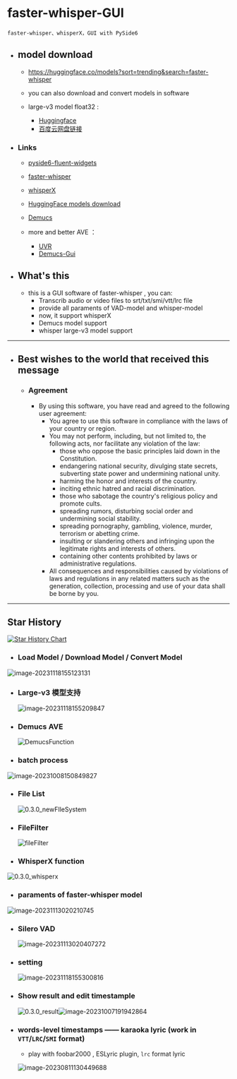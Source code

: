 # faster-whisper-GUI

    faster-whisper、whisperX，GUI with PySide6

- ## model download

  - https://huggingface.co/models?sort=trending&search=faster-whisper
  - you can also download and convert models in software
  - large-v3 model float32 :

    - [Huggingface](https://huggingface.co/CheshireCC/faster-whisper-large-v3-float32)
    - [百度云网盘链接](https://pan.baidu.com/s/1JJJASDFd6iNyZkcEXEkq3g?pwd=sif3)
- ### Links

  - [pyside6-fluent-widgets](https://github.com/zhiyiYo/PyQt-Fluent-Widgets)
  - [faster-whisper](https://github.com/guillaumekln/faster-whisper)
  - [whisperX](https://github.com/m-bain/whisperX)
  - [HuggingFace models download](https://huggingface.co/models)
  - [Demucs](https://github.com/facebookresearch/demucs)
  - more and better AVE ：

    - [UVR](https://github.com/Anjok07/ultimatevocalremovergui#installation)
    - [Demucs-Gui](https://github.com/CarlGao4/Demucs-Gui)
- ## What's this

  - this is a GUI software of faster-whisper , you can:
    - Transcrib audio or video files to srt/txt/smi/vtt/lrc file
    - provide all paraments of VAD-model and whisper-model
    - now, it support whisperX
    - Demucs model support
    - whisper large-v3 model support

---

- ## Best wishes to the world that received this message

  - ### Agreement

    - By using this software, you have read and agreed to the following user agreement:
      - You agree to use this software in compliance with the laws of your country or region.
      - You may not perform, including, but not limited to, the following acts, nor facilitate any violation of the law:
        - those who oppose the basic principles laid down in the Constitution.
        - endangering national security, divulging state secrets, subverting state power and undermining national unity.
        - harming the honor and interests of the country.
        - inciting ethnic hatred and racial discrimination.
        - those who sabotage the country's religious policy and promote cults.
        - spreading rumors, disturbing social order and undermining social stability.
        - spreading pornography, gambling, violence, murder, terrorism or abetting crime.
        - insulting or slandering others and infringing upon the legitimate rights and interests of others.
        - containing other contents prohibited by laws or administrative regulations.
      - All consequences and responsibilities caused by violations of laws and regulations in any related matters such as the generation, collection, processing and use of your data shall be borne by you.

---


## Star History

[![Star History Chart](https://api.star-history.com/svg?repos=CheshireCC/faster-whisper-GUI&type=Timeline)](https://star-history.com/#CheshireCC/faster-whisper-GUI&Timeline)

- ### Load Model / Download Model / Convert Model

![image-20231118155123131](./README.assets/image-20231118155123131.png)

- ### Large-v3 模型支持

  ![image-20231118155209847](./README.assets/image-20231118155209847.png)
- ### Demucs AVE

  ![DemucsFunction](./README.assets/DemucsFunction.png)
- ### batch process

![image-20231008150849827](./README.assets/image-20231008150849827.png)

- ### File List

  ![0.3.0_newFIleSystem](./README.assets/0.3.0_newFIleSystem.png)
- ### FileFilter

  ![fileFilter](./README.assets/fileFilter.png)
- ### WhisperX function

![0.3.0_whisperx](./README.assets/0.3.0_whisperx.png)

- ### paraments of faster-whisper model

![image-20231113020210745](./README.assets/image-20231113020210745.png)

- ### Silero VAD

  ![image-20231113020407272](./README.assets/image-20231113020407272.png)
- ### setting

  ![image-20231118155300816](./README.assets/image-20231118155300816.png)
- ### Show result and edit timestample

  ![0.3.0_result](./README.assets/0.3.0_result.png)![image-20231007191942864](./README.assets/image-20231007191942864.png)
- ### words-level timestamps —— karaoka lyric (work in `VTT`/`LRC`/`SMI` format)


  - play with foobar2000 , ESLyric plugin, `lrc` format lyric

  ![image-20230811130449688](./README.assets/image-20230811130449688.png)
